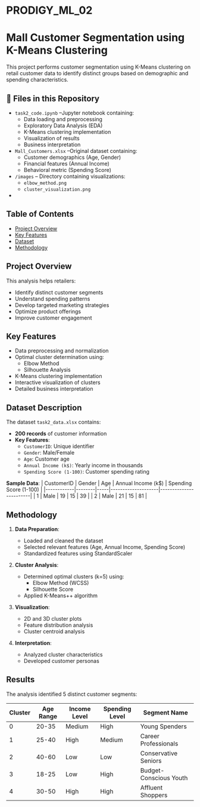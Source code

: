 # PRODIGY_ML_02
# Mall Customer Segmentation using K-Means Clustering

This project performs customer segmentation using K-Means clustering on retail customer data to identify distinct groups based on demographic and spending characteristics.

## 📁 Files in this Repository
- `task2_code.ipynb` –Jupyter notebook containing:
  - Data loading and preprocessing
  - Exploratory Data Analysis (EDA)
  - K-Means clustering implementation
  - Visualization of results
  - Business interpretation
- `Mall_Customers.xlsx` –Original dataset containing:
  - Customer demographics (Age, Gender)
  - Financial features (Annual Income)
  - Behavioral metric (Spending Score)
- `/images` – Directory containing visualizations:
  - `elbow_method.png` 
  - `cluster_visualization.png` 
- 
## Table of Contents
- [Project Overview](#project-overview)
- [Key Features](#key-features)
- [Dataset](#dataset)
- [Methodology](#methodology)


## Project Overview
This analysis helps retailers:
- Identify distinct customer segments
- Understand spending patterns
- Develop targeted marketing strategies
- Optimize product offerings
- Improve customer engagement

## Key Features
- Data preprocessing and normalization
- Optimal cluster determination using:
  - Elbow Method
  - Silhouette Analysis
- K-Means clustering implementation
- Interactive visualization of clusters
- Detailed business interpretation


## Dataset Description
The dataset `task2_data.xlsx` contains:
- **200 records** of customer information
- **Key Features**:
  - `CustomerID`: Unique identifier
  - `Gender`: Male/Female
  - `Age`: Customer age
  - `Annual Income (k$)`: Yearly income in thousands
  - `Spending Score (1-100)`: Customer spending rating

**Sample Data**:
| CustomerID | Gender | Age | Annual Income (k$) | Spending Score (1-100) |
|------------|--------|-----|--------------------|------------------------|
| 1          | Male   | 19  | 15                 | 39                     |
| 2          | Male   | 21  | 15                 | 81                     |


## Methodology
1. **Data Preparation**:
   - Loaded and cleaned the dataset
   - Selected relevant features (Age, Annual Income, Spending Score)
   - Standardized features using StandardScaler

2. **Cluster Analysis**:
   - Determined optimal clusters (k=5) using:
     - Elbow Method (WCSS)
     - Silhouette Score
   - Applied K-Means++ algorithm

3. **Visualization**:
   - 2D and 3D cluster plots
   - Feature distribution analysis
   - Cluster centroid analysis

4. **Interpretation**:
   - Analyzed cluster characteristics
   - Developed customer personas

## Results
The analysis identified 5 distinct customer segments:

| Cluster | Age Range | Income Level | Spending Level | Segment Name          |
|---------|-----------|--------------|----------------|-----------------------|
| 0       | 20-35     | Medium       | High           | Young Spenders        |
| 1       | 25-40     | High         | Medium         | Career Professionals  |
| 2       | 40-60     | Low          | Low            | Conservative Seniors  |
| 3       | 18-25     | Low          | High           | Budget-Conscious Youth|
| 4       | 30-50     | High         | High           | Affluent Shoppers     |






